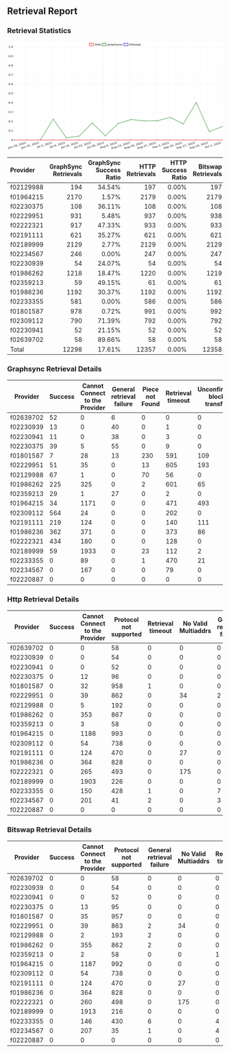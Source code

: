 ## Retrieval Report
### Retrieval Statistics
<img src="https://raw.githubusercontent.com/data-preservation-programs/filplus-checker-assets/main/filecoin-project/filecoin-plus-large-datasets/issues/1992/1696735816468.png"/>

| Provider  | GraphSync Retrievals | GraphSync Success Ratio | HTTP Retrievals | HTTP Success Ratio | Bitswap Retrievals | Bitswap Success Ratio |
| :-------- | -------------------: | ----------------------: | --------------: | -----------------: | -----------------: | --------------------: |
| f02129988 |                  194 |                  34.54% |             197 |              0.00% |                197 |                 0.00% |
| f01964215 |                 2170 |                   1.57% |            2179 |              0.00% |               2179 |                 0.00% |
| f02230375 |                  108 |                  36.11% |             108 |              0.00% |                108 |                 0.00% |
| f02229951 |                  931 |                   5.48% |             937 |              0.00% |                938 |                 0.00% |
| f02222321 |                  917 |                  47.33% |             933 |              0.00% |                933 |                 0.00% |
| f02191111 |                  621 |                  35.27% |             621 |              0.00% |                621 |                 0.00% |
| f02189999 |                 2129 |                   2.77% |            2129 |              0.00% |               2129 |                 0.00% |
| f02234567 |                  246 |                   0.00% |             247 |              0.00% |                247 |                 0.00% |
| f02230939 |                   54 |                  24.07% |              54 |              0.00% |                 54 |                 0.00% |
| f01986262 |                 1218 |                  18.47% |            1220 |              0.00% |               1219 |                 0.00% |
| f02359213 |                   59 |                  49.15% |              61 |              0.00% |                 61 |                 0.00% |
| f01986236 |                 1192 |                  30.37% |            1192 |              0.00% |               1192 |                 0.00% |
| f02233355 |                  581 |                   0.00% |             586 |              0.00% |                586 |                 0.00% |
| f01801587 |                  978 |                   0.72% |             991 |              0.00% |                992 |                 0.00% |
| f02309112 |                  790 |                  71.39% |             792 |              0.00% |                792 |                 0.00% |
| f02230941 |                   52 |                  21.15% |              52 |              0.00% |                 52 |                 0.00% |
| f02639702 |                   58 |                  89.66% |              58 |              0.00% |                 58 |                 0.00% |
| Total     |                12298 |                  17.61% |           12357 |              0.00% |              12358 |                 0.00% |

### Graphsync Retrieval Details
| Provider  | Success | Cannot Connect to the Provider | General retrieval failure | Piece not Found | Retrieval timeout | Unconfirmed block transfer | Retrieval rejected | No Valid Multiaddrs |
| --------- | ------- | ------------------------------ | ------------------------- | --------------- | ----------------- | -------------------------- | ------------------ | ------------------- |
| f02639702 | 52      | 0                              | 6                         | 0               | 0                 | 0                          | 0                  | 0                   |
| f02230939 | 13      | 0                              | 40                        | 0               | 1                 | 0                          | 0                  | 0                   |
| f02230941 | 11      | 0                              | 38                        | 0               | 3                 | 0                          | 0                  | 0                   |
| f02230375 | 39      | 5                              | 55                        | 0               | 9                 | 0                          | 0                  | 0                   |
| f01801587 | 7       | 28                             | 13                        | 230             | 591               | 109                        | 0                  | 0                   |
| f02229951 | 51      | 35                             | 0                         | 13              | 605               | 193                        | 0                  | 34                  |
| f02129988 | 67      | 1                              | 0                         | 70              | 56                | 0                          | 0                  | 0                   |
| f01986262 | 225     | 325                            | 0                         | 2               | 601               | 65                         | 0                  | 0                   |
| f02359213 | 29      | 1                              | 27                        | 0               | 2                 | 0                          | 0                  | 0                   |
| f01964215 | 34      | 1171                           | 0                         | 0               | 471               | 493                        | 1                  | 0                   |
| f02309112 | 564     | 24                             | 0                         | 0               | 202               | 0                          | 0                  | 0                   |
| f02191111 | 219     | 124                            | 0                         | 0               | 140               | 111                        | 0                  | 27                  |
| f01986236 | 362     | 371                            | 0                         | 0               | 373               | 86                         | 0                  | 0                   |
| f02222321 | 434     | 180                            | 0                         | 0               | 128               | 0                          | 0                  | 175                 |
| f02189999 | 59      | 1933                           | 0                         | 23              | 112               | 2                          | 0                  | 0                   |
| f02233355 | 0       | 89                             | 0                         | 1               | 470               | 21                         | 0                  | 0                   |
| f02234567 | 0       | 167                            | 0                         | 0               | 79                | 0                          | 0                  | 0                   |
| f02220887 | 0       | 0                              | 0                         | 0               | 0                 | 0                          | 0                  | 0                   |

### Http Retrieval Details
| Provider  | Success | Cannot Connect to the Provider | Protocol not supported | Retrieval timeout | No Valid Multiaddrs | General retrieval failure |
| --------- | ------- | ------------------------------ | ---------------------- | ----------------- | ------------------- | ------------------------- |
| f02639702 | 0       | 0                              | 58                     | 0                 | 0                   | 0                         |
| f02230939 | 0       | 0                              | 54                     | 0                 | 0                   | 0                         |
| f02230941 | 0       | 0                              | 52                     | 0                 | 0                   | 0                         |
| f02230375 | 0       | 12                             | 96                     | 0                 | 0                   | 0                         |
| f01801587 | 0       | 32                             | 958                    | 1                 | 0                   | 0                         |
| f02229951 | 0       | 39                             | 862                    | 0                 | 34                  | 2                         |
| f02129988 | 0       | 5                              | 192                    | 0                 | 0                   | 0                         |
| f01986262 | 0       | 353                            | 867                    | 0                 | 0                   | 0                         |
| f02359213 | 0       | 3                              | 58                     | 0                 | 0                   | 0                         |
| f01964215 | 0       | 1186                           | 993                    | 0                 | 0                   | 0                         |
| f02309112 | 0       | 54                             | 738                    | 0                 | 0                   | 0                         |
| f02191111 | 0       | 124                            | 470                    | 0                 | 27                  | 0                         |
| f01986236 | 0       | 364                            | 828                    | 0                 | 0                   | 0                         |
| f02222321 | 0       | 265                            | 493                    | 0                 | 175                 | 0                         |
| f02189999 | 0       | 1903                           | 226                    | 0                 | 0                   | 0                         |
| f02233355 | 0       | 150                            | 428                    | 1                 | 0                   | 7                         |
| f02234567 | 0       | 201                            | 41                     | 2                 | 0                   | 3                         |
| f02220887 | 0       | 0                              | 0                      | 0                 | 0                   | 0                         |

### Bitswap Retrieval Details
| Provider  | Success | Cannot Connect to the Provider | Protocol not supported | General retrieval failure | No Valid Multiaddrs | Retrieval timeout |
| --------- | ------- | ------------------------------ | ---------------------- | ------------------------- | ------------------- | ----------------- |
| f02639702 | 0       | 0                              | 58                     | 0                         | 0                   | 0                 |
| f02230939 | 0       | 0                              | 54                     | 0                         | 0                   | 0                 |
| f02230941 | 0       | 0                              | 52                     | 0                         | 0                   | 0                 |
| f02230375 | 0       | 13                             | 95                     | 0                         | 0                   | 0                 |
| f01801587 | 0       | 35                             | 957                    | 0                         | 0                   | 0                 |
| f02229951 | 0       | 39                             | 863                    | 2                         | 34                  | 0                 |
| f02129988 | 0       | 2                              | 193                    | 2                         | 0                   | 0                 |
| f01986262 | 0       | 355                            | 862                    | 2                         | 0                   | 0                 |
| f02359213 | 0       | 2                              | 58                     | 0                         | 0                   | 1                 |
| f01964215 | 0       | 1187                           | 992                    | 0                         | 0                   | 0                 |
| f02309112 | 0       | 54                             | 738                    | 0                         | 0                   | 0                 |
| f02191111 | 0       | 124                            | 470                    | 0                         | 27                  | 0                 |
| f01986236 | 0       | 364                            | 828                    | 0                         | 0                   | 0                 |
| f02222321 | 0       | 260                            | 498                    | 0                         | 175                 | 0                 |
| f02189999 | 0       | 1913                           | 216                    | 0                         | 0                   | 0                 |
| f02233355 | 0       | 146                            | 430                    | 6                         | 0                   | 4                 |
| f02234567 | 0       | 207                            | 35                     | 1                         | 0                   | 4                 |
| f02220887 | 0       | 0                              | 0                      | 0                         | 0                   | 0                 |
